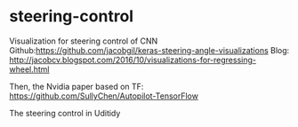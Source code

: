 # steering-control

Visualization for steering control of CNN
Github:https://github.com/jacobgil/keras-steering-angle-visualizations
Blog: http://jacobcv.blogspot.com/2016/10/visualizations-for-regressing-wheel.html

Then, the Nvidia paper based on TF:
https://github.com/SullyChen/Autopilot-TensorFlow

The steering control in Uditidy
